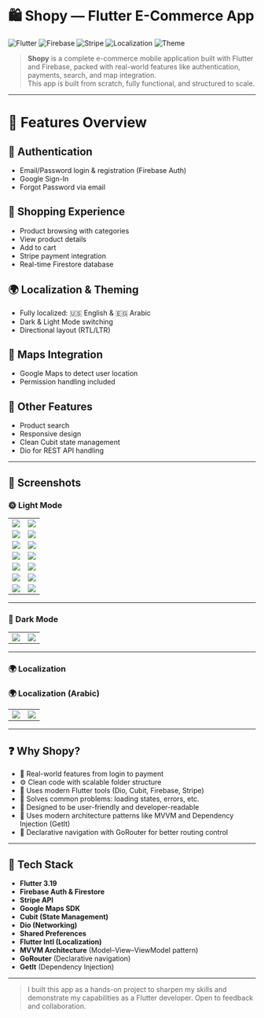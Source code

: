 # 🛍️ Shopy — Flutter E-Commerce App

![Flutter](https://img.shields.io/badge/Flutter-3.19-blue?logo=flutter)
![Firebase](https://img.shields.io/badge/Firebase-Firestore-yellow?logo=firebase)
![Stripe](https://img.shields.io/badge/Stripe-Payments-blueviolet?logo=stripe)
![Localization](https://img.shields.io/badge/Localization-AR%20%7C%20EN-green)
![Theme](https://img.shields.io/badge/Theme-Dark%20%26%20Light-critical)

> **Shopy** is a complete e-commerce mobile application built with Flutter and Firebase, packed with real-world features like authentication, payments, search, and map integration.  
> This app is built from scratch, fully functional, and structured to scale.

---

# 🚀 Features Overview

## 🔐 Authentication
- Email/Password login & registration (Firebase Auth)
- Google Sign-In
- Forgot Password via email

## 🛒 Shopping Experience
- Product browsing with categories
- View product details
- Add to cart
- Stripe payment integration
- Real-time Firestore database

## 🌍 Localization & Theming
- Fully localized: 🇺🇸 English & 🇪🇬 Arabic
- Dark & Light Mode switching
- Directional layout (RTL/LTR)

## 📍 Maps Integration
- Google Maps to detect user location
- Permission handling included

## 🔎 Other Features
- Product search
- Responsive design
- Clean Cubit state management
- Dio for REST API handling

---

## 📸 Screenshots

### 🌞 Light Mode

| | |
|--|--|
| ![](screenshots/splashScreen.png) | ![](screenshots/light_login.png) |
| ![](screenshots/light_register.png) | ![](screenshots/light_forget.png) |
| ![](screenshots/light_home_en.png) | ![](screenshots/light_product_details.png) |
| ![](screenshots/light_category.png) | ![](screenshots/light_search.png) |
| ![](screenshots/light_cart_empty.png) | ![](screenshots/light_cart.png) |
| ![](screenshots/light_payment_method.png) | ![](screenshots/light_stripe_view.png) |
| ![](screenshots/light_thank_you.png) | ![](screenshots/light_settings.png) |


---

### 🌙 Dark Mode

| | |
|--|--|
| ![](screenshots/dark_home.png) | ![](screenshots/dark_cart.png) |

---

### 🌍 Localization

### 🌍 Localization (Arabic)
| | |
|--|--|
|![](screenshots/light_home_ar.png) | ![](screenshots/light_cart_ar.png)|

---

## ❓ Why Shopy?

- 🔧 Real-world features from login to payment
- ⚙️ Clean code with scalable folder structure
- 🧱 Uses modern Flutter tools (Dio, Cubit, Firebase, Stripe)
- 🧠 Solves common problems: loading states, errors, etc.
- 📱 Designed to be user-friendly and developer-readable
- 🚀 Uses modern architecture patterns like MVVM and Dependency Injection (GetIt)
- 🧭 Declarative navigation with GoRouter for better routing control
---

## 🧰 Tech Stack

- **Flutter 3.19**
- **Firebase Auth & Firestore**
- **Stripe API**
- **Google Maps SDK**
- **Cubit (State Management)**
- **Dio (Networking)**
- **Shared Preferences**
- **Flutter Intl (Localization)**
- **MVVM Architecture** (Model–View–ViewModel pattern)
- **GoRouter** (Declarative navigation)
- **GetIt** (Dependency Injection)

---
> I built this app as a hands-on project to sharpen my skills and demonstrate my capabilities as a Flutter developer. Open to feedback and collaboration.
